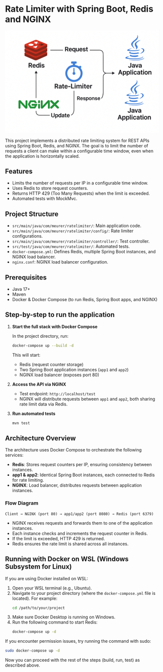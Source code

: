 # Rate Limiter with Spring Boot, Redis and NGINX

![System Architecture](docs/system-design.png)

This project implements a distributed rate limiting system for REST APIs using Spring Boot, Redis, and NGINX. The goal is to limit the number of requests a client can make within a configurable time window, even when the application is horizontally scaled.

## Features

- Limits the number of requests per IP in a configurable time window.
- Uses Redis to store request counters.
- Returns HTTP 429 (Too Many Requests) when the limit is exceeded.
- Automated tests with MockMvc.

## Project Structure

- `src/main/java/com/meurer/ratelimiter/`: Main application code.
- `src/main/java/com/meurer/ratelimiter/config/`: Rate limiter configurations.
- `src/main/java/com/meurer/ratelimiter/controller/`: Test controller.
- `src/test/java/com/meurer/ratelimiter/`: Automated tests.
- `docker-compose.yml`: Defines Redis, multiple Spring Boot instances, and NGINX load balancer.
- `nginx.conf`: NGINX load balancer configuration.

## Prerequisites

- Java 17+
- Maven
- Docker & Docker Compose (to run Redis, Spring Boot apps, and NGINX)

## Step-by-step to run the application

1. **Start the full stack with Docker Compose**

   In the project directory, run:

   ```sh
   docker-compose up --build -d
   ```

   This will start:
   - Redis (request counter storage)
   - Two Spring Boot application instances (`app1` and `app2`)
   - NGINX load balancer (exposes port 80)

2. **Access the API via NGINX**

    - Test endpoint: `http://localhost/test`
    - NGINX will distribute requests between `app1` and `app2`, both sharing rate limit data via Redis.

3. **Run automated tests**

   ```sh
   mvn test
   ```

## Architecture Overview

The architecture uses Docker Compose to orchestrate the following services:
- **Redis**: Stores request counters per IP, ensuring consistency between instances.
- **app1 & app2**: Identical Spring Boot instances, each connected to Redis for rate limiting.
- **NGINX**: Load balancer, distributes requests between application instances.

### Flow Diagram
```
Client → NGINX (port 80) → app1/app2 (port 8080) → Redis (port 6379)
```
- NGINX receives requests and forwards them to one of the application instances.
- Each instance checks and increments the request counter in Redis.
- If the limit is exceeded, HTTP 429 is returned.
- Redis ensures the rate limit is shared across all instances.

## Running with Docker on WSL (Windows Subsystem for Linux)

If you are using Docker installed on WSL:

1. Open your WSL terminal (e.g., Ubuntu).
2. Navigate to your project directory (where the `docker-compose.yml` file is located). For example:
   ```sh
   cd /path/to/your/project
   ```
3. Make sure Docker Desktop is running on Windows.
4. Run the following command to start Redis:
   ```sh
   docker-compose up -d
   ```

If you encounter permission issues, try running the command with sudo:
```sh
sudo docker-compose up -d
```

Now you can proceed with the rest of the steps (build, run, test) as described above.
